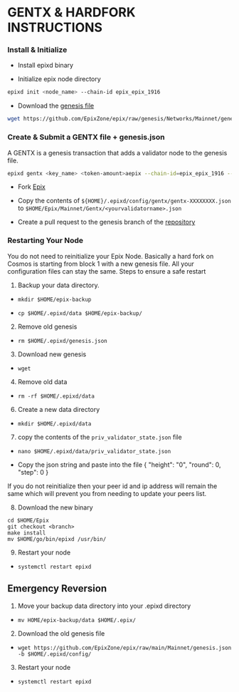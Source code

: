 # GENTX & HARDFORK INSTRUCTIONS

### Install & Initialize

-   Install epixd binary

-   Initialize epix node directory

```bash
epixd init <node_name> --chain-id epix_epix_1916
```

-   Download the [genesis file](https://github.com/EpixZone/epix/raw/genesis/Networks/Mainnet/genesis.json)

```bash
wget https://github.com/EpixZone/epix/raw/genesis/Networks/Mainnet/genesis.json -b $HOME/.epixd/config
```

### Create & Submit a GENTX file + genesis.json

A GENTX is a genesis transaction that adds a validator node to the genesis file.

```bash
epixd gentx <key_name> <token-amount>aepix --chain-id=epix_epix_1916 --moniker=<your_moniker> --commission-max-change-rate=0.01 --commission-max-rate=0.10 --commission-rate=0.05 --details="<details here>" --security-contact="<email>" --website="<website>"
```

-   Fork [Epix](https://github.com/EpixZone/epix)

-   Copy the contents of `${HOME}/.epixd/config/gentx/gentx-XXXXXXXX.json` to `$HOME/Epix/Mainnet/Gentx/<yourvalidatorname>.json`

-   Create a pull request to the genesis branch of the [repository](https://github.com/EpixZone/epix/Mainnet/gentx)

### Restarting Your Node

You do not need to reinitialize your Epix Node. Basically a hard fork on Cosmos is starting from block 1 with a new genesis file. All your configuration files can stay the same. Steps to ensure a safe restart

1. Backup your data directory.

-   `mkdir $HOME/epix-backup`

-   `cp $HOME/.epixd/data $HOME/epix-backup/`

2. Remove old genesis

-   `rm $HOME/.epixd/genesis.json`

3. Download new genesis

-   `wget`

4. Remove old data

-   `rm -rf $HOME/.epixd/data`

6. Create a new data directory

-   `mkdir $HOME/.epixd/data`

7. copy the contents of the `priv_validator_state.json` file 

-   `nano $HOME/.epixd/data/priv_validator_state.json`

-   Copy the json string and paste into the file
 {
"height": "0",
 "round": 0,
 "step": 0
 }

If you do not reinitialize then your peer id and ip address will remain the same which will prevent you from needing to update your peers list.

8. Download the new binary

```
cd $HOME/Epix
git checkout <branch>
make install
mv $HOME/go/bin/epixd /usr/bin/
```

9. Restart your node

-   `systemctl restart epixd`

## Emergency Reversion

1. Move your backup data directory into your .epixd directory

-   `mv HOME/epix-backup/data $HOME/.epix/`

2. Download the old genesis file

-   `wget https://github.com/EpixZone/epix/raw/main/Mainnet/genesis.json -b $HOME/.epixd/config/`

3. Restart your node

-   `systemctl restart epixd`
